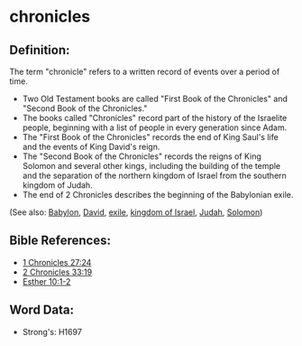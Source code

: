 # chronicles #

## Definition: ##

The term "chronicle" refers to a written record of events over a period of time.

* Two Old Testament books are called "First Book of the Chronicles" and "Second Book of the Chronicles."
* The books called "Chronicles" record part of the history of the Israelite people, beginning with a list of people in every generation since Adam.
* The "First Book of the Chronicles" records the end of King Saul's life and the events of King David's reign.
* The "Second Book of the Chronicles" records the reigns of King Solomon and several other kings, including the building of the temple and the separation of the northern kingdom of Israel from the southern kingdom of Judah.
* The end of 2 Chronicles describes the beginning of the Babylonian exile.

(See also: [Babylon](../names/babylon.md), [David](../names/david.md), [exile](../other/exile.md), [kingdom of Israel](../names/kingdomofisrael.md), [Judah](../names/kingdomofjudah.md), [Solomon](../names/solomon.md))

## Bible References: ##

* [1 Chronicles 27:24](rc://en/tn/help/1ch/27/24)
* [2 Chronicles 33:19](rc://en/tn/help/2ch/33/19)
* [Esther 10:1-2](rc://en/tn/help/est/10/01)

## Word Data: ##

* Strong's: H1697
